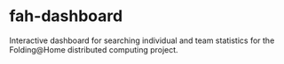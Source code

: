 # fah-dashboard
Interactive dashboard for searching individual and team statistics for the Folding@Home distributed computing project.
